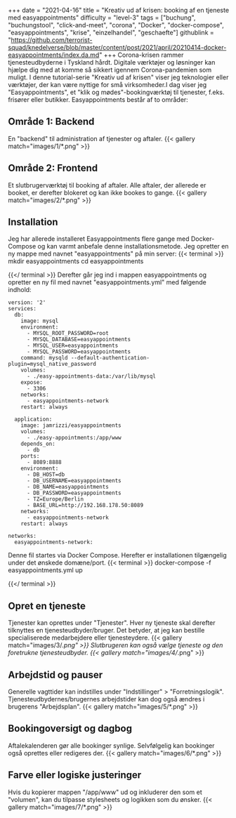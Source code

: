 +++
date = "2021-04-16"
title = "Kreativ ud af krisen: booking af en tjeneste med easyappointments"
difficulty = "level-3"
tags = ["buchung", "buchungstool", "click-and-meet", "corona", "Docker", "docker-compose", "easyappointments", "krise", "einzelhandel", "geschaefte"]
githublink = "https://github.com/terrorist-squad/knedelverse/blob/master/content/post/2021/april/20210414-docker-easyappointments/index.da.md"
+++
Corona-krisen rammer tjenesteudbyderne i Tyskland hårdt. Digitale værktøjer og løsninger kan hjælpe dig med at komme så sikkert igennem Corona-pandemien som muligt. I denne tutorial-serie "Kreativ ud af krisen" viser jeg teknologier eller værktøjer, der kan være nyttige for små virksomheder.I dag viser jeg "Easyappointments", et "klik og mødes"-bookingværktøj til tjenester, f.eks. frisører eller butikker. Easyappointments består af to områder:
## Område 1: Backend
En "backend" til administration af tjenester og aftaler.
{{< gallery match="images/1/*.png" >}}

## Område 2: Frontend
Et slutbrugerværktøj til booking af aftaler. Alle aftaler, der allerede er booket, er derefter blokeret og kan ikke bookes to gange.
{{< gallery match="images/2/*.png" >}}

## Installation
Jeg har allerede installeret Easyappointments flere gange med Docker-Compose og kan varmt anbefale denne installationsmetode. Jeg opretter en ny mappe med navnet "easyappointments" på min server:
{{< terminal >}}
mkdir easyappointments
cd easyappointments

{{</ terminal >}}
Derefter går jeg ind i mappen easyappointments og opretter en ny fil med navnet "easyappointments.yml" med følgende indhold:
```
version: '2'
services:
  db:
    image: mysql
    environment:
      - MYSQL_ROOT_PASSWORD=root
      - MYSQL_DATABASE=easyappointments
      - MYSQL_USER=easyappointments
      - MYSQL_PASSWORD=easyappointments
    command: mysqld --default-authentication-plugin=mysql_native_password
    volumes:
      - ./easy-appointments-data:/var/lib/mysql
    expose:
      - 3306
    networks:
      - easyappointments-network
    restart: always

  application:
    image: jamrizzi/easyappointments
    volumes:
      - ./easy-appointments:/app/www
    depends_on:
      - db
    ports:
      - 8089:8888
    environment:
      - DB_HOST=db
      - DB_USERNAME=easyappointments
      - DB_NAME=easyappointments
      - DB_PASSWORD=easyappointments
      - TZ=Europe/Berlin
      - BASE_URL=http://192.168.178.50:8089 
    networks:
      - easyappointments-network
    restart: always

networks:
  easyappointments-network:

```
Denne fil startes via Docker Compose. Herefter er installationen tilgængelig under det ønskede domæne/port.
{{< terminal >}}
docker-compose -f easyappointments.yml up

{{</ terminal >}}

## Opret en tjeneste
Tjenester kan oprettes under "Tjenester". Hver ny tjeneste skal derefter tilknyttes en tjenesteudbyder/bruger. Det betyder, at jeg kan bestille specialiserede medarbejdere eller tjenesteydere.
{{< gallery match="images/3/*.png" >}}
Slutbrugeren kan også vælge tjeneste og den foretrukne tjenesteudbyder.
{{< gallery match="images/4/*.png" >}}

## Arbejdstid og pauser
Generelle vagttider kan indstilles under "Indstillinger" > "Forretningslogik". Tjenesteudbydernes/brugernes arbejdstider kan dog også ændres i brugerens "Arbejdsplan".
{{< gallery match="images/5/*.png" >}}

## Bookingoversigt og dagbog
Aftalekalenderen gør alle bookinger synlige. Selvfølgelig kan bookinger også oprettes eller redigeres der.
{{< gallery match="images/6/*.png" >}}

## Farve eller logiske justeringer
Hvis du kopierer mappen "/app/www" ud og inkluderer den som et "volumen", kan du tilpasse stylesheets og logikken som du ønsker.
{{< gallery match="images/7/*.png" >}}
